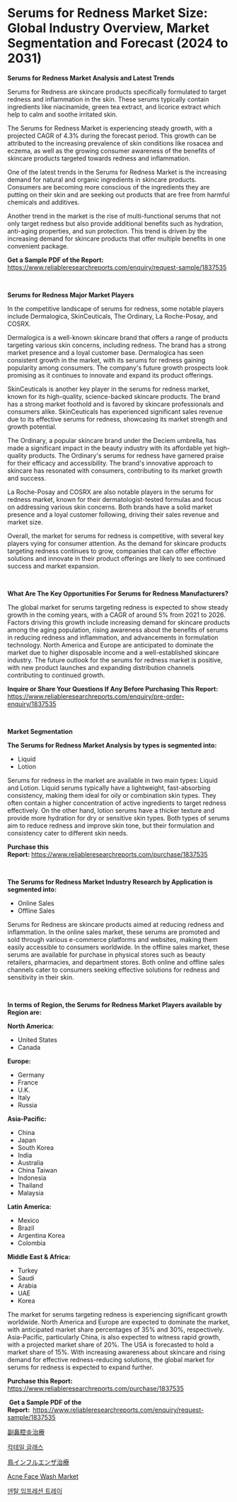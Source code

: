 <p><h1>Serums for Redness Market Size: Global Industry Overview, Market Segmentation and Forecast (2024 to 2031)</h1></p><p><strong>Serums for Redness Market Analysis and Latest Trends</strong></p>
<p><p>Serums for Redness are skincare products specifically formulated to target redness and inflammation in the skin. These serums typically contain ingredients like niacinamide, green tea extract, and licorice extract which help to calm and soothe irritated skin.</p><p>The Serums for Redness Market is experiencing steady growth, with a projected CAGR of 4.3% during the forecast period. This growth can be attributed to the increasing prevalence of skin conditions like rosacea and eczema, as well as the growing consumer awareness of the benefits of skincare products targeted towards redness and inflammation.</p><p>One of the latest trends in the Serums for Redness Market is the increasing demand for natural and organic ingredients in skincare products. Consumers are becoming more conscious of the ingredients they are putting on their skin and are seeking out products that are free from harmful chemicals and additives.</p><p>Another trend in the market is the rise of multi-functional serums that not only target redness but also provide additional benefits such as hydration, anti-aging properties, and sun protection. This trend is driven by the increasing demand for skincare products that offer multiple benefits in one convenient package.</p></p>
<p><strong>Get a Sample PDF of the Report:&nbsp;</strong> <a href="https://www.reliableresearchreports.com/enquiry/request-sample/1837535">https://www.reliableresearchreports.com/enquiry/request-sample/1837535</a></p>
<p>&nbsp;</p>
<p><strong>Serums for Redness Major Market Players</strong></p>
<p><p>In the competitive landscape of serums for redness, some notable players include Dermalogica, SkinCeuticals, The Ordinary, La Roche-Posay, and COSRX.</p><p>Dermalogica is a well-known skincare brand that offers a range of products targeting various skin concerns, including redness. The brand has a strong market presence and a loyal customer base. Dermalogica has seen consistent growth in the market, with its serums for redness gaining popularity among consumers. The company's future growth prospects look promising as it continues to innovate and expand its product offerings.</p><p>SkinCeuticals is another key player in the serums for redness market, known for its high-quality, science-backed skincare products. The brand has a strong market foothold and is favored by skincare professionals and consumers alike. SkinCeuticals has experienced significant sales revenue due to its effective serums for redness, showcasing its market strength and growth potential.</p><p>The Ordinary, a popular skincare brand under the Deciem umbrella, has made a significant impact in the beauty industry with its affordable yet high-quality products. The Ordinary's serums for redness have garnered praise for their efficacy and accessibility. The brand's innovative approach to skincare has resonated with consumers, contributing to its market growth and success.</p><p>La Roche-Posay and COSRX are also notable players in the serums for redness market, known for their dermatologist-tested formulas and focus on addressing various skin concerns. Both brands have a solid market presence and a loyal customer following, driving their sales revenue and market size.</p><p>Overall, the market for serums for redness is competitive, with several key players vying for consumer attention. As the demand for skincare products targeting redness continues to grow, companies that can offer effective solutions and innovate in their product offerings are likely to see continued success and market expansion.</p></p>
<p>&nbsp;</p>
<p><strong>What Are The Key Opportunities For Serums for Redness Manufacturers?</strong></p>
<p><p>The global market for serums targeting redness is expected to show steady growth in the coming years, with a CAGR of around 5% from 2021 to 2026. Factors driving this growth include increasing demand for skincare products among the aging population, rising awareness about the benefits of serums in reducing redness and inflammation, and advancements in formulation technology. North America and Europe are anticipated to dominate the market due to higher disposable income and a well-established skincare industry. The future outlook for the serums for redness market is positive, with new product launches and expanding distribution channels contributing to continued growth.</p></p>
<p><strong>Inquire or Share Your Questions If Any Before Purchasing This Report:</strong> <a href="https://www.reliableresearchreports.com/enquiry/pre-order-enquiry/1837535">https://www.reliableresearchreports.com/enquiry/pre-order-enquiry/1837535</a></p>
<p>&nbsp;</p>
<p><strong>Market Segmentation</strong></p>
<p><strong>The Serums for Redness Market Analysis by types is segmented into:</strong></p>
<p><ul><li>Liquid</li><li>Lotion</li></ul></p>
<p><p>Serums for redness in the market are available in two main types: Liquid and Lotion. Liquid serums typically have a lightweight, fast-absorbing consistency, making them ideal for oily or combination skin types. They often contain a higher concentration of active ingredients to target redness effectively. On the other hand, lotion serums have a thicker texture and provide more hydration for dry or sensitive skin types. Both types of serums aim to reduce redness and improve skin tone, but their formulation and consistency cater to different skin needs.</p></p>
<p><strong>Purchase this Report:&nbsp;</strong><a href="https://www.reliableresearchreports.com/purchase/1837535">https://www.reliableresearchreports.com/purchase/1837535</a></p>
<p>&nbsp;</p>
<p><strong>The Serums for Redness Market Industry Research by Application is segmented into:</strong></p>
<p><ul><li>Online Sales</li><li>Offline Sales</li></ul></p>
<p><p>Serums for Redness are skincare products aimed at reducing redness and inflammation. In the online sales market, these serums are promoted and sold through various e-commerce platforms and websites, making them easily accessible to consumers worldwide. In the offline sales market, these serums are available for purchase in physical stores such as beauty retailers, pharmacies, and department stores. Both online and offline sales channels cater to consumers seeking effective solutions for redness and sensitivity in their skin.</p></p>
<p>&nbsp;</p>
<p><strong>In terms of Region, the Serums for Redness Market Players available by Region are:</strong></p>
<p>
    <p> <strong> North America: </strong>
        <ul>
            <li>United States</li>
            <li>Canada</li>
        </ul>
        </p> 
    <p> <strong> Europe: </strong>
        <ul>
            <li>Germany</li>
            <li>France</li>
            <li>U.K.</li>
            <li>Italy</li>
            <li>Russia</li>
        </ul>
        </p> 
    <p> <strong> Asia-Pacific: </strong>
        <ul>
            <li>China</li>
            <li>Japan</li>
            <li>South Korea</li>
            <li>India</li>
            <li>Australia</li>
            <li>China Taiwan</li>
            <li>Indonesia</li>
            <li>Thailand</li>
            <li>Malaysia</li>
        </ul>
        </p> 
    <p> <strong> Latin America: </strong>
        <ul>
            <li>Mexico</li>
            <li>Brazil</li>
            <li>Argentina Korea</li>
            <li>Colombia</li>
        </ul>
        </p> 
    <p> <strong> Middle East & Africa: </strong>
        <ul>
            <li>Turkey</li>
            <li>Saudi</li>
            <li>Arabia</li>
            <li>UAE</li>
            <li>Korea</li>
        </ul>
    </p>
    </p>
<p><p>The market for serums targeting redness is experiencing significant growth worldwide. North America and Europe are expected to dominate the market, with anticipated market share percentages of 35% and 30%, respectively. Asia-Pacific, particularly China, is also expected to witness rapid growth, with a projected market share of 20%. The USA is forecasted to hold a market share of 15%. With increasing awareness about skincare and rising demand for effective redness-reducing solutions, the global market for serums for redness is expected to expand further.</p></p>
<p><strong>Purchase this Report: </strong><a href="https://www.reliableresearchreports.com/purchase/1837535">https://www.reliableresearchreports.com/purchase/1837535</a></p>
<p>&nbsp;<strong>Get a Sample PDF of the Report:&nbsp;&nbsp;</strong><a href="https://www.reliableresearchreports.com/enquiry/request-sample/1837535">https://www.reliableresearchreports.com/enquiry/request-sample/1837535</a></p>
<p><strong></strong></p>
<p><p><a href="https://github.com/ddwcuskozol07187/Market-Research-Report-List-1/blob/main/68856585983.md">副鼻腔炎治療</a></p><p><a href="https://github.com/PercyHagernes9778/Market-Research-Report-List-1/blob/main/69731865464.md">칵테일 글래스</a></p><p><a href="https://github.com/xtkhtofdt934839/Market-Research-Report-List-1/blob/main/86208465982.md">鳥インフルエンザ治療</a></p><p><a href="https://github.com/mancsybtousav/Market-Research-Report-List-1/blob/main/acne-face-wash-market.md">Acne Face Wash Market</a></p><p><a href="https://medium.com/@pepo3k/%EC%B9%98%EA%B3%BC-%EC%95%95-impression-%ED%8A%B8%EB%A0%88%EC%9D%B4-%EC%8B%9C%EC%9E%A5%EC%9D%80-%EC%8B%9C%EC%9E%A5-%EC%A0%90%EC%9C%A0%EC%9C%A8-%EC%8B%9C%EC%9E%A5-%EB%8F%99%ED%96%A5-%EB%B0%8F-%EC%8B%9C%EC%9E%A5-%EC%84%B1%EC%9E%A5%EC%97%90-%EB%8C%80%ED%95%9C-%EC%A0%95%EB%B3%B4%EB%A5%BC-%EC%A0%9C%EA%B3%B5%ED%95%A9%EB%8B%88%EB%8B%A4-78e4c0ab0ba1">덴탈 임프레션 트레이</a></p></p>